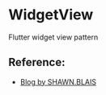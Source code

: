 # WidgetView
Flutter widget view pattern

## Reference:

* [Blog by SHAWN.BLAIS](https://blog.gskinner.com/archives/2020/02/flutter-widgetview-a-simple-separation-of-layout-and-logic.html)
